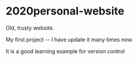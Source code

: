 # 2020personal-website
Old, trusty website.

My first project -- I have update it many times now.

It is a good learning example for version control
